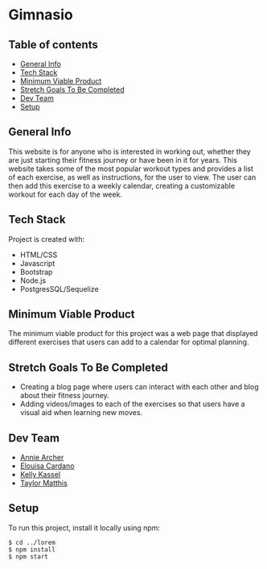 # Gimnasio
## Table of contents
* [General Info](#general-info)
* [Tech Stack](#tech-stack)
* [Minimum Viable Product](#minimum-viable-product)
* [Stretch Goals To Be Completed](#stretch-goals-to-be-completed)
* [Dev Team](#dev-team)
* [Setup](#setup)

## General Info
This website is for anyone who is interested in working out, whether they are just starting their fitness journey or have been in it for years. This website takes some of the most popular workout types and provides a list of each exercise, as well as instructions, for the user to view. The user can then add this exercise to a weekly calendar, creating a customizable workout for each day of the week.
	
## Tech Stack
Project is created with:
* HTML/CSS
* Javascript
* Bootstrap
* Node.js
* PostgresSQL/Sequelize


## Minimum Viable Product
The minimum viable product for this project was a web page that displayed different exercises that users can add to a calendar for optimal planning.

## Stretch Goals To Be Completed
* Creating a blog page where users can interact with each other and blog about their fitness journey.
* Adding videos/images to each of the exercises so that users have a visual aid when learning new moves.


## Dev Team
* [Annie Archer](https://github.com/anniearcher123)
* [Elouisa Cardano](https://github.com/ejcGH)
* [Kelly Kassel](https://github.com/klhkassel)
* [Taylor Matthis](https://github.com/Tayjanee)
	
## Setup
To run this project, install it locally using npm:

```
$ cd ../lorem
$ npm install
$ npm start

```
